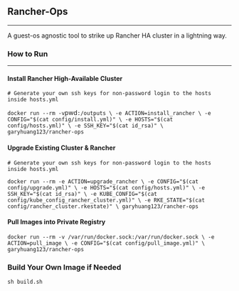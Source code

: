 ## Rancher-Ops
------------------------------------------------------------------------------
A guest-os agnostic tool to strike up Rancher HA cluster in a lightning way.

### How to Run
---------------------------------------------

#### Install Rancher High-Available Cluster
    # Generate your own ssh keys for non-password login to the hosts inside hosts.yml
`
    docker run --rm -v `pwd`:/outputs \
                    -e ACTION=install_rancher \
                    -e CONFIG="$(cat config/install.yml)" \
                    -e HOSTS="$(cat config/hosts.yml)" \
                    -e SSH_KEY="$(cat id_rsa)" \
                    garyhuang123/rancher-ops
`
#### Upgrade Existing Cluster & Rancher
    # Generate your own ssh keys for non-password login to the hosts inside hosts.yml
`
    docker run --rm -e ACTION=upgrade_rancher \
                    -e CONFIG="$(cat config/upgrade.yml)" \
                    -e HOSTS="$(cat config/hosts.yml)" \
                    -e SSH_KEY="$(cat id_rsa)" \
                    -e KUBE_CONFIG="$(cat config/kube_config_rancher_cluster.yml)" \
                    -e RKE_STATE="$(cat config/rancher_cluster.rkestate)" \
                    garyhuang123/rancher-ops
`
#### Pull Images into Private Registry

`
    docker run --rm -v /var/run/docker.sock:/var/run/docker.sock \
                    -e ACTION=pull_image \
                    -e CONFIG="$(cat config/pull_image.yml)" \
                    garyhuang123/rancher-ops
`
### Build Your Own Image if Needed
`
sh build.sh
`
